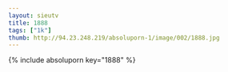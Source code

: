 ```yaml
--- 
layout: sieutv
title: 1888
tags: ["1k"]
thumb: http://94.23.248.219/absoluporn-1/image/002/1888.jpg
---
```

{% include absoluporn key="1888" %} 
